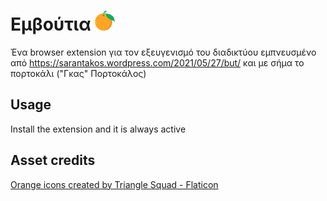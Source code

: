 # Εμβούτια ![](images/orange_32.png)

Ένα browser extension για τον εξευγενισμό του διαδικτύου εμπνευσμένο από https://sarantakos.wordpress.com/2021/05/27/but/ και με σήμα το πορτοκάλι ("Γκας" Πορτοκάλος)

## Usage
Install the extension and it is always active

## Asset credits

<a href="https://www.flaticon.com/free-icons/orange" title="orange icons">Orange icons created by Triangle Squad - Flaticon</a>
